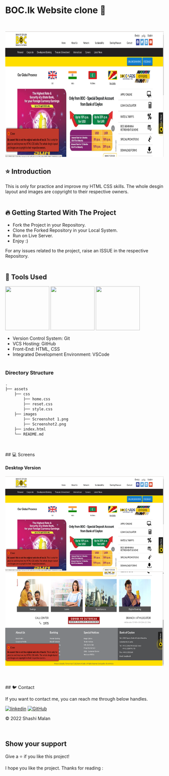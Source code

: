 # BOC.lk Website clone 🚀
 
<br/>
<p align="center">
<img height="400" width="800" src="/images/Screenshot%201.png">

</p>

## ⭐ Introduction

This is only for practice and improve my HTML  CSS  skills. The whole desgin layout and images are
copyright to their respective owners.
   <br/>
   <br/>

## 🔥 Getting Started With The Project

-  Fork the Project in your Repository.
-  Clone the Forked Repository in your Local System.
-  Run on Live Server.
-  Enjoy :)

For any issues related to the project, raise an ISSUE in the respective Repository.
<br/>
<br/>

## 🔨 Tools Used

<p align="justify">
<img height="140" width="140" src="https://www.w3.org/html/logo/downloads/HTML5_Logo_256.png">
<img height="140" width="140" src="https://logodix.com/logo/470309.png">
<img height="140" width="140" src="https://code.visualstudio.com/assets/apple-touch-icon.png">
</p>

-  Version Control System: Git
-  VCS Hosting: GitHub
-  Front-End: HTML, CSS
-  Integrated Development Environment: VSCode
   <br/>
   <br/>

### Directory Structure
```
.
├── assets
    ├── css
        ├── home.css
        ├── reset.css
        ├── style.css
    ├── images
        ├── Screenshot 1.png
        ├── Screenshot2.png
    ├── index.html
    └── README.md
``` 
<br/>
   <br/>
## 💻 Screens

#### Desktop Version

<p align="justify">
<img height="300" width="600" src="/images/Screenshot%201.png">
 <img height="300" width="600" src="/images/Screenshot2.png">


</p>

#

<br/>
## 🐦 Contact

If you want to contact me, you can reach me through below handles.

[![linkedin](https://img.shields.io/badge/Shashi_Malan-0077B5?style=for-the-badge&logo=linkedin&logoColor=white)](https://www.linkedin.com/in/shashi-malan-wijayananda-a7a244a7)
[![GitHub](https://img.shields.io/badge/Shashi_Malan-20232A?style=for-the-badge&logo=Github&logoColor=white)](https://github.com/ShashiMalanWijayananda)

© 2022 Shashi Malan

<br/>

## Show your support

Give a ⭐️ if you like this project!


I hope you like the project. Thanks for reading :
